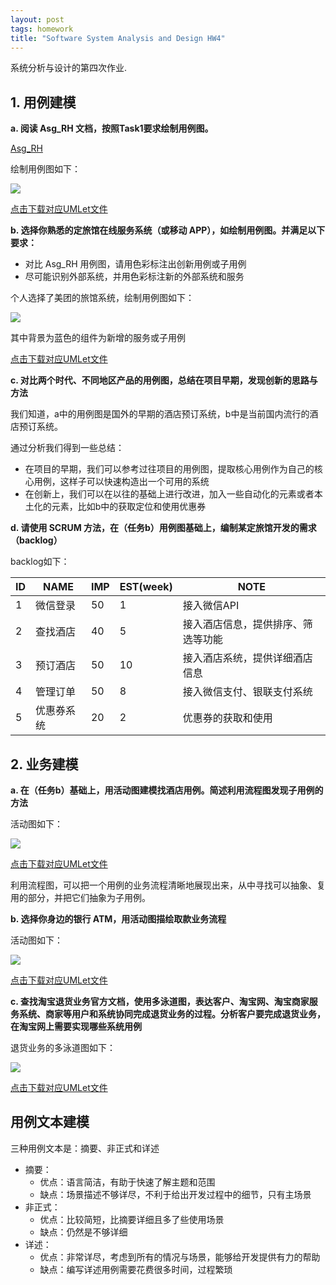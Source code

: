 ```yaml
---
layout: post
tags: homework
title: "Software System Analysis and Design HW4"
---
```

系统分析与设计的第四次作业.

## 1. 用例建模
**a. 阅读 Asg_RH 文档，按照Task1要求绘制用例图。**

[Asg_RH](https://github.com/Heimzeng/Heimzeng.github.io/blob/master/assets/file/ssaad_hw4/Asg_RH.pdf)

绘制用例图如下：

![](https://github.com/Heimzeng/Heimzeng.github.io/blob/master/assets/img/post/ssaad_hw4/task1usecase.png?raw=true)

[点击下载对应UMLet文件](https://github.com/Heimzeng/Heimzeng.github.io/blob/master/assets/file/ssaad_hw4/task1usecase.uxf)

**b. 选择你熟悉的定旅馆在线服务系统（或移动 APP），如绘制用例图。并满足以下要求：**
- 对比 Asg_RH 用例图，请用色彩标注出创新用例或子用例
- 尽可能识别外部系统，并用色彩标注新的外部系统和服务

个人选择了美团的旅馆系统，绘制用例图如下：

![](https://github.com/Heimzeng/Heimzeng.github.io/blob/master/assets/img/post/ssaad_hw4/meituanHotel.png?raw=true)

其中背景为蓝色的组件为新增的服务或子用例

[点击下载对应UMLet文件](https://github.com/Heimzeng/Heimzeng.github.io/blob/master/assets/file/ssaad_hw4/meituanHotel.uxf)

**c. 对比两个时代、不同地区产品的用例图，总结在项目早期，发现创新的思路与方法**

我们知道，a中的用例图是国外的早期的酒店预订系统，b中是当前国内流行的酒店预订系统。

通过分析我们得到一些总结：
- 在项目的早期，我们可以参考过往项目的用例图，提取核心用例作为自己的核心用例，这样子可以快速构造出一个可用的系统
- 在创新上，我们可以在以往的基础上进行改进，加入一些自动化的元素或者本土化的元素，比如b中的获取定位和使用优惠券

**d. 请使用 SCRUM 方法，在（任务b）用例图基础上，编制某定旅馆开发的需求（backlog）**

backlog如下：

|ID|NAME|IMP|EST(week)|NOTE|
|---|---|---|---|---|
|1|微信登录|50|1|接入微信API|
|2|查找酒店|40|5|接入酒店信息，提供排序、筛选等功能|
|3|预订酒店|50|10|接入酒店系统，提供详细酒店信息|
|4|管理订单|50|8|接入微信支付、银联支付系统|
|5|优惠券系统|20|2|优惠券的获取和使用|

## 2. 业务建模
**a. 在（任务b）基础上，用活动图建模找酒店用例。简述利用流程图发现子用例的方法**

活动图如下：

![](https://github.com/Heimzeng/Heimzeng.github.io/blob/master/assets/img/post/ssaad_hw4/meituanHotelActivity.png?raw=true)

[点击下载对应UMLet文件](https://github.com/Heimzeng/Heimzeng.github.io/blob/master/assets/file/ssaad_hw4/meituanHotelActivity.uxf)

利用流程图，可以把一个用例的业务流程清晰地展现出来，从中寻找可以抽象、复用的部分，并把它们抽象为子用例。

**b. 选择你身边的银行 ATM，用活动图描绘取款业务流程**

活动图如下：

![](https://github.com/Heimzeng/Heimzeng.github.io/blob/master/assets/img/post/ssaad_hw4/bankActivity.png?raw=true)

[点击下载对应UMLet文件](https://github.com/Heimzeng/Heimzeng.github.io/blob/master/assets/file/ssaad_hw4/bankActivity.uxf)

**c. 查找淘宝退货业务官方文档，使用多泳道图，表达客户、淘宝网、淘宝商家服务系统、商家等用户和系统协同完成退货业务的过程。分析客户要完成退货业务，在淘宝网上需要实现哪些系统用例**

退货业务的多泳道图如下：

![](https://github.com/Heimzeng/Heimzeng.github.io/blob/master/assets/img/post/ssaad_hw4/taobao.png?raw=true)

[点击下载对应UMLet文件](https://github.com/Heimzeng/Heimzeng.github.io/blob/master/assets/file/ssaad_hw4/taobao.uxf)

## 用例文本建模
三种用例文本是：摘要、非正式和详述

- 摘要：
	- 优点：语言简洁，有助于快速了解主题和范围
	- 缺点：场景描述不够详尽，不利于给出开发过程中的细节，只有主场景
- 非正式：
	- 优点：比较简短，比摘要详细且多了些使用场景
	- 缺点：仍然是不够详细
- 详述：
	- 优点：非常详尽，考虑到所有的情况与场景，能够给开发提供有力的帮助
	- 缺点：编写详述用例需要花费很多时间，过程繁琐